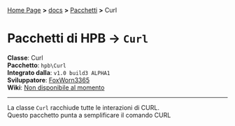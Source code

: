 [Home Page](https://dev.hpbdev.cf) **>** [docs](https://dev.hpbdev.cf/docs/base) **>** [Pacchetti](https://dev.hpbdev.cf/docs/pacchetti/index) **>** Curl<br>

# Pacchetti di HPB -> `Curl`

**Classe**: Curl<br>
**Pacchetto**: `hpb\Curl`<br>
**Integrato dalla**: `v1.0 build3 ALPHA1`<br>
**Sviluppatore**: [FoxWorn3365](https://github.com/FoxWorn3365) <br>
**Wiki**: [Non disponibile al momento](https://dev.hpbdev.cf/docs/base) <br>

***

La classe `Curl` racchiude tutte le interazioni di CURL.<br>
Questo pacchetto punta a semplificare il comando CURL
